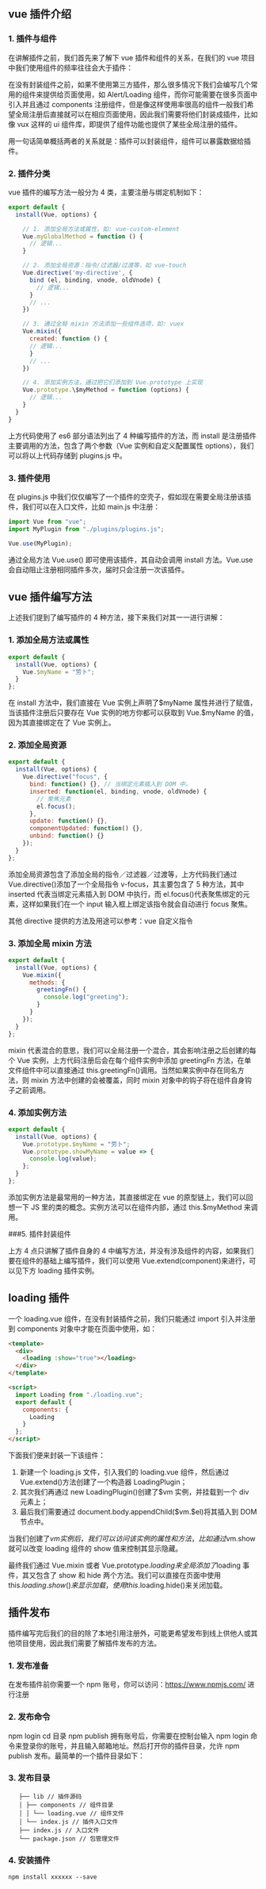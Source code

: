 ## vue 插件介绍

### 1. 插件与组件

在讲解插件之前，我们首先来了解下 vue 插件和组件的关系，在我们的 vue 项目中我们使用组件的频率往往会大于插件：

在没有封装组件之前，如果不使用第三方插件，那么很多情况下我们会编写几个常用的组件来提供给页面使用，如 Alert/Loading 组件，而你可能需要在很多页面中引入并且通过 components 注册组件，但是像这样使用率很高的组件一般我们希望全局注册后直接就可以在相应页面使用，因此我们需要将他们封装成插件，比如像 vux 这样的 ui 组件库，即提供了组件功能也提供了某些全局注册的插件。

用一句话简单概括两者的关系就是：插件可以封装组件，组件可以暴露数据给插件。

### 2. 插件分类

vue 插件的编写方法一般分为 4 类，主要注册与绑定机制如下：

```javascript
export default {
  install(Vue, options) {

    // 1. 添加全局方法或属性，如: vue-custom-element
    Vue.myGlobalMethod = function () {
      // 逻辑...
    }

    // 2. 添加全局资源：指令/过滤器/过渡等，如 vue-touch
    Vue.directive('my-directive', {
      bind (el, binding, vnode, oldVnode) {
        // 逻辑...
      }
      // ...
    })

    // 3. 通过全局 mixin 方法添加一些组件选项，如: vuex
    Vue.mixin({
      created: function () {
      // 逻辑...
      }
      // ...
    })

    // 4. 添加实例方法，通过把它们添加到 Vue.prototype 上实现
    Vue.prototype.\$myMethod = function (options) {
      // 逻辑...
    }
  }
}
```

上方代码使用了 es6 部分语法列出了 4 种编写插件的方法，而 install 是注册插件主要调用的方法，包含了两个参数（Vue 实例和自定义配置属性 options），我们可以将以上代码存储到 plugins.js 中。

### 3. 插件使用

在 plugins.js 中我们仅仅编写了一个插件的空壳子，假如现在需要全局注册该插件，我们可以在入口文件，比如 main.js 中注册：

```javascript
import Vue from "vue";
import MyPlugin from "./plugins/plugins.js";

Vue.use(MyPlugin);
```

通过全局方法 Vue.use() 即可使用该插件，其自动会调用 install 方法。Vue.use 会自动阻止注册相同插件多次，届时只会注册一次该插件。

## vue 插件编写方法

上述我们提到了编写插件的 4 种方法，接下来我们对其一一进行讲解：

### 1. 添加全局方法或属性

```javascript
export default {
  install(Vue, options) {
    Vue.$myName = "劳卜";
  }
};
```

在 install 方法中，我们直接在 Vue 实例上声明了$myName 属性并进行了赋值，当该插件注册后只要存在 Vue 实例的地方你都可以获取到 Vue.\$myName 的值，因为其直接绑定在了 Vue 实例上。

### 2. 添加全局资源

```javascript
export default {
  install(Vue, options) {
    Vue.directive("focus", {
      bind: function() {}, // 当绑定元素插入到 DOM 中。
      inserted: function(el, binding, vnode, oldVnode) {
        // 聚焦元素
        el.focus();
      },
      update: function() {},
      componentUpdated: function() {},
      unbind: function() {}
    });
  }
};
```

添加全局资源包含了添加全局的指令／过滤器／过渡等，上方代码我们通过 Vue.directive()添加了一个全局指令 v-focus，其主要包含了 5 种方法，其中 inserted 代表当绑定元素插入到 DOM 中执行，而 el.focus()代表聚焦绑定的元素，这样如果我们在一个 input 输入框上绑定该指令就会自动进行 focus 聚焦。

其他 directive 提供的方法及用途可以参考：vue 自定义指令

### 3. 添加全局 mixin 方法

```javascript
export default {
  install(Vue, options) {
    Vue.mixin({
      methods: {
        greetingFn() {
          console.log("greeting");
        }
      }
    });
  }
};
```

mixin 代表混合的意思，我们可以全局注册一个混合，其会影响注册之后创建的每个 Vue 实例，上方代码注册后会在每个组件实例中添加 greetingFn 方法，在单文件组件中可以直接通过 this.greetingFn()调用。当然如果实例中存在同名方法，则 mixin 方法中创建的会被覆盖，同时 mixin 对象中的钩子将在组件自身钩子之前调用。

### 4. 添加实例方法

```javascript
export default {
  install(Vue, options) {
    Vue.prototype.$myName = "劳卜";
    Vue.prototype.showMyName = value => {
      console.log(value);
    };
  }
};
```

添加实例方法是最常用的一种方法，其直接绑定在 vue 的原型链上，我们可以回想一下 JS 里的类的概念。实例方法可以在组件内部，通过 this.\$myMethod 来调用。

###5. 插件封装组件

上方 4 点只讲解了插件自身的 4 中编写方法，并没有涉及组件的内容，如果我们要在组件的基础上编写插件，我们可以使用 Vue.extend(component)来进行，可以见下方 loading 插件实例。

## loading 插件

一个 loading.vue 组件，在没有封装插件之前，我们只能通过 import 引入并注册到 components 对象中才能在页面中使用，如：

```html
<template>
  <div>
    <loading :show="true"></loading>
  </div>
</template>

<script>
  import Loading from "./loading.vue";
  export default {
    components: {
      Loading
    }
  };
</script>
```

下面我们便来封装一下该组件：

1. 新建一个 loading.js 文件，引入我们的 loading.vue 组件，然后通过 Vue.extend()方法创建了一个构造器 LoadingPlugin；
2. 其次我们再通过 new LoadingPlugin()创建了$vm 实例，并挂载到一个 div 元素上；
3. 最后我们需要通过 document.body.appendChild($vm.\$el)将其插入到 DOM 节点中。

当我们创建了$vm实例后，我们可以访问该实例的属性和方法，比如通过$vm.show 就可以改变 loading 组件的 show 值来控制其显示隐藏。

最终我们通过 Vue.mixin 或者 Vue.prototype.$loading来全局添加了$loading 事件，其又包含了 show 和 hide 两个方法。我们可以直接在页面中使用 this.$loading.show()来显示加载，使用this.$loading.hide()来关闭加载。

## 插件发布

插件编写完后我们的目的除了本地引用注册外，可能更希望发布到线上供他人或其他项目使用，因此我们需要了解插件发布的方法。

### 1. 发布准备

在发布插件前你需要一个 npm 账号，你可以访问：https://www.npmjs.com/ 进行注册

### 2. 发布命令

npm login
cd 目录
npm publish
拥有账号后，你需要在控制台输入 npm login 命令来登录你的账号，并且输入邮箱地址。然后打开你的插件目录，允许 npm publish 发布。最简单的一个插件目录如下：

### 3. 发布目录

```shell
   ├── lib // 插件源码
   │ ├── components // 组件目录
   │ │ └── loading.vue // 组件文件
   │ └── index.js // 插件入口文件
   ├── index.js // 入口文件
   └── package.json // 包管理文件
```

### 4. 安装插件

```
npm install xxxxxx --save
```
